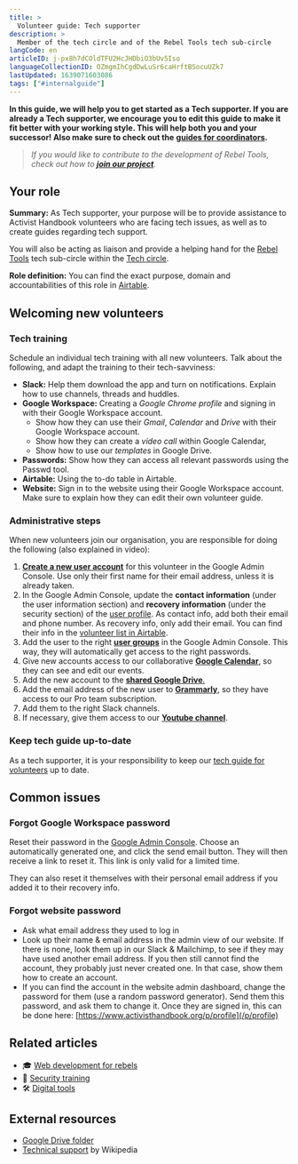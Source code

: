 ```yaml
---
title: >
  Volunteer guide: Tech supporter
description: >
  Member of the tech circle and of the Rebel Tools tech sub-circle
langCode: en
articleID: j-px8h7dCOldTFU2HcJHDbiO3bUv5Iso
languageCollectionID: OZmgmIhCgdDwLuSr6caHrftBSocuUZk7
lastUpdated: 1639071603086
tags: ["#internalguide"]
---
```


**In this guide, we will help you to get started as a Tech supporter. If you are already a Tech supporter, we encourage you to edit this guide to make it fit better with your working style. This will help both you and your successor! Also make sure to check out the** [**guides for coordinators**](/support)**.**

> _If you would like to contribute to the development of Rebel Tools, check out how to_ [_**join our project**_](https://mailchi.mp/activisthandbook/rebeltools)_._

## **Your role**

**Summary:** As Tech supporter, your purpose will be to provide assistance to Activist Handbook volunteers who are facing tech issues, as well as to create guides regarding tech support.

You will also be acting as liaison and provide a helping hand for the [Rebel Tools](https://rebel.tools/) tech sub-circle within the [Tech circle](/support/tech).

**Role definition:** You can find the exact purpose, domain and accountabilities of this role in [Airtable](https://airtable.com/appVJ580r68oWQ6M4/tblTRJuhY3VDCNwJr/viwQ80eK0aE226gpv/recEGgaTvEJT4fmgY?blocks=hide).

## Welcoming new volunteers

### Tech training

Schedule an individual tech training with all new volunteers. Talk about the following, and adapt the training to their tech-savviness:

-   **Slack:** Help them download the app and turn on notifications. Explain how to use channels, threads and huddles.
-   **Google Workspace:** Creating a _Google Chrome profile_ and signing in with their Google Workspace account.
    -   Show how they can use their _Gmail_, _Calendar_ and _Drive_ with their Google Workspace account.
    -   Show how they can create a _video call_ within Google Calendar,
    -   Show how to use our _templates_ in Google Drive.
-   **Passwords:** Show how they can access all relevant passwords using the Passwd tool.
-   **Airtable:** Using the to-do table in Airtable.
-   **Website:** Sign in to the website using their Google Workspace account. Make sure to explain how they can edit their own volunteer guide.

### Administrative steps

<div></div>

When new volunteers join our organisation, you are responsible for doing the following (also explained in video):

1.  [**Create a new user account**](https://admin.google.com/ac/users) for this volunteer in the Google Admin Console. Use only their first name for their email address, unless it is already taken.
2.  In the Google Admin Console, update the **contact information** (under the user information section) and **recovery information** (under the security section) of the [user profile](https://admin.google.com/ac/users/). As contact info, add both their email and phone number. As recovery info, only add their email. You can find their info in the [volunteer list in Airtable](https://airtable.com/appVJ580r68oWQ6M4/tblOYDNnw2Jv949h5/viwkZvqrSbpuyXrpp?blocks=hide).
3.  Add the user to the right [**user groups**](https://admin.google.com/ac/groups) in the Google Admin Console. This way, they will automatically get access to the right passwords.
4.  Give new accounts access to our collaborative [**Google Calendar**](https://calendar.google.com/calendar/u/0/r/settings/calendar/Y29udGFjdEBhY3RpdmlzdGhhbmRib29rLm9yZw), so they can see and edit our events.
5.  Add the new account to the [**shared Google Drive**.](https://drive.google.com/drive/folders/0AOSIwq58KDWkUk9PVA)
6.  Add the email address of the new user to [**Grammarly**](https://account.grammarly.com/admin/members), so they have access to our Pro team subscription.
7.  Add them to the right Slack channels.
8.  If necessary, give them access to our [**Youtube channel**](https://myaccount.google.com/brandaccounts/100560831827122397974/view?rapt=AEjHL4PDx8eFe9hKTHEkY5XSe1uyJZAaYLBW5KUiTQAc_0siRwdtIDk8briqneR5KI0yTySlfVOkrDtqhvO-CPAr7X2Ii31NwQ).

### Keep tech guide up-to-date

As a tech supporter, it is your responsibility to keep our [tech guide for volunteers](/support/tools) up to date.

## Common issues

### Forgot Google Workspace password

Reset their password in the [Google Admin Console](https://admin.google.com/ac/users/). Choose an automatically generated one, and click the send email button. They will then receive a link to reset it. This link is only valid for a limited time.

They can also reset it themselves with their personal email address if you added it to their recovery info.

### Forgot website password

-   Ask what email address they used to log in
-   Look up their name & email address in the admin view of our website. If there is none, look them up in our Slack & Mailchimp, to see if they may have used another email address. If you then still cannot find the account, they probably just never created one. In that case, show them how to create an account.
-   If you can find the account in the website admin dashboard, change the password for them (use a random password generator). Send them this password, and ask them to change it. Once they are signed in, this can be done here: [https://www.activisthandbook.org/p/profile](/p/profile)

## **Related articles**

-   🎓 [Web development for rebels](/academy/web-dev)
-   🔐 [Security training](/support/tech/security-training)
-   🛠 [Digital tools](/tools)

## **External resources**

-   [Google Drive folder](https://drive.google.com/drive/u/0/folders/1TicTaeF_0VOxiAYWqPqNi7-OYsRmMGti)
-   [Technical support](https://en.wikipedia.org/wiki/Technical_support) by Wikipedia